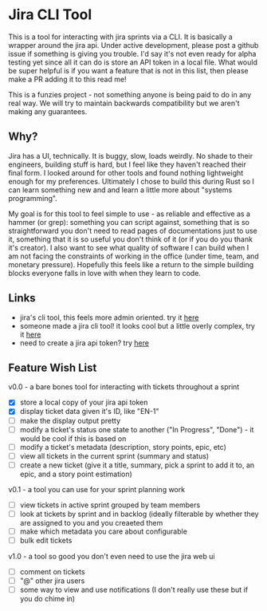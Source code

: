 # Jira CLI Tool

This is a tool for interacting with jira sprints via a CLI. It is basically a wrapper around the jira api. Under active development, please post a github issue if something is giving you trouble. I'd say it's not even ready for alpha testing yet since all it can do is store an API token in a local file. What would be super helpful is if you want a feature that is not in this list, then please make a PR adding it to this read me! 

This is a funzies project - not something anyone is being paid to do in any real way. We will try to maintain backwards compatibility but we aren't making any guarantees.

## Why?

Jira has a UI, technically. It is buggy, slow, loads weirdly. No shade to their engineers, building stuff is hard, but I feel like they haven't reached their final form. I looked around for other tools and found nothing lightweight enough for my preferences. Ultimately I chose to build this during Rust so I can learn something new and and learn a little more about "systems programming".

My goal is for this tool to feel simple to use - as reliable and effective as a hammer (or grep): something you can script against, something that is so straightforward you don't need to read pages of documentations just to use it, something that it is so useful you don't think of it (or if you do you thank it's creator). I also want to see what quality of software I can build when I am not facing the constraints of working in the office (under time, team, and monetary pressure). Hopefully this feels like a return to the simple building blocks everyone falls in love with when they learn to code.

## Links

- jira's cli tool, this feels more admin oriented. try it [here](https://marketplace.atlassian.com/apps/6398/jira-command-line-interface-cli?tab=overview&hosting=cloud)
- someone made a jira cli tool! it looks cool but a little overly complex, try it [here](https://github.com/ankitpokhrel/jira-cli)
- need to create a jira api token? try [here](https://id.atlassian.com/manage-profile/security/api-tokens)

## Feature Wish List

v0.0 - a bare bones tool for interacting with tickets throughout a sprint
- [x] store a local copy of your jira api token
- [x] display ticket data given it's ID, like "EN-1"
- [ ] make the display output pretty
- [ ] modify a ticket's status one state to another ("In Progress", "Done") - it would be cool if this is based on
- [ ] modify a ticket's metadata (description, story points, epic, etc)
- [ ] view all tickets in the current sprint (summary and status)
- [ ] create a new ticket (give it a title, summary, pick a sprint to add it to, an epic, and a story point estimation)

v0.1 - a tool you can use for your sprint planning work
- [ ] view tickets in active sprint grouped by team members
- [ ] look at tickets by sprint and in backlog (ideally filterable by whether they are assigned to you and you creaeted them
- [ ] make which metadata you care about configurable
- [ ] bulk edit tickets

v1.0 - a tool so good you don't even need to use the jira web ui
- [ ] comment on tickets
- [ ] "@" other jira users
- [ ] some way to view and use notifications (I don't really use these but if you do chime in)

